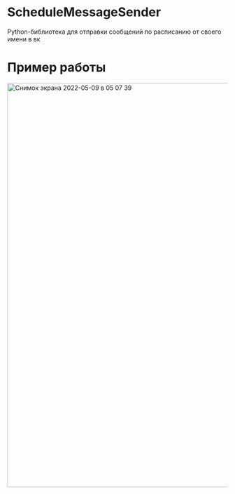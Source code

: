 # ScheduleMessageSender
Python-библиотека для отправки сообщений по расписанию от своего имени в вк
# Пример работы
<img width="921" alt="Снимок экрана 2022-05-09 в 05 07 39" src="https://user-images.githubusercontent.com/85901055/167328664-2cef272d-1209-4921-aa01-b2f060ac09d3.png">
